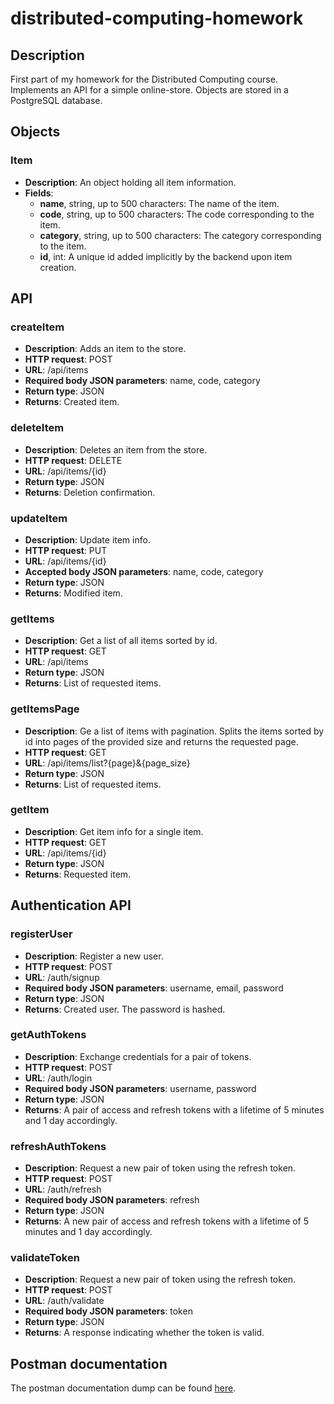 # distributed-computing-homework

## Description 
First part of my homework for the Distributed Computing course.
Implements an API for a simple online-store.
Objects are stored in a PostgreSQL database.

## Objects

### Item
* **Description**: An object holding all item information. 
* **Fields**: 
  * **name**, string, up to 500 characters: The name of the item.
  * **code**, string, up to 500 characters: The code corresponding to the item.
  * **category**, string, up to 500 characters: The category corresponding to the item.
  * **id**, int: A unique id added implicitly by the backend upon item creation.

## API

### createItem
* **Description**: Adds an item to the store.
* **HTTP request**: POST
* **URL**: /api/items
* **Required body JSON parameters**: name, code, category
* **Return type**: JSON
* **Returns**: Created item.

### deleteItem
* **Description**: Deletes an item from the store.
* **HTTP request**: DELETE
* **URL**: /api/items/{id}
* **Return type**: JSON
* **Returns**: Deletion confirmation.

### updateItem
* **Description**: Update item info.
* **HTTP request**: PUT
* **URL**: /api/items/{id}
* **Accepted body JSON parameters**: name, code, category
* **Return type**: JSON
* **Returns**: Modified item.

### getItems
* **Description**: Get a list of all items sorted by id.
* **HTTP request**: GET
* **URL**: /api/items
* **Return type**: JSON
* **Returns**: List of requested items.

### getItemsPage
* **Description**: Ge a list of items with pagination. Splits the items sorted by id into pages of the provided size and returns the requested page. 
* **HTTP request**: GET
* **URL**: /api/items/list?{page}&{page_size}
* **Return type**: JSON
* **Returns**: List of requested items.

### getItem
* **Description**: Get item info for a single item.
* **HTTP request**: GET
* **URL**: /api/items/{id}
* **Return type**: JSON
* **Returns**: Requested item.

## Authentication API

### registerUser
* **Description**: Register a new user.
* **HTTP request**: POST
* **URL**: /auth/signup
* **Required body JSON parameters**: username, email, password
* **Return type**: JSON
* **Returns**: Created user. The password is hashed.

### getAuthTokens
* **Description**: Exchange credentials for a pair of tokens.
* **HTTP request**: POST
* **URL**: /auth/login
* **Required body JSON parameters**: username, password
* **Return type**: JSON
* **Returns**: A pair of access and refresh tokens with a lifetime of 5 minutes and 1 day accordingly.

### refreshAuthTokens
* **Description**: Request a new pair of token using the refresh token.
* **HTTP request**: POST
* **URL**: /auth/refresh
* **Required body JSON parameters**: refresh
* **Return type**: JSON
* **Returns**: A new pair of access and refresh tokens with a lifetime of 5 minutes and 1 day accordingly.

### validateToken
* **Description**: Request a new pair of token using the refresh token.
* **HTTP request**: POST
* **URL**: /auth/validate
* **Required body JSON parameters**: token
* **Return type**: JSON
* **Returns**: A response indicating whether the token is valid.

## Postman documentation

The postman documentation dump can be found [here](online-shop.postman_collection.json).
